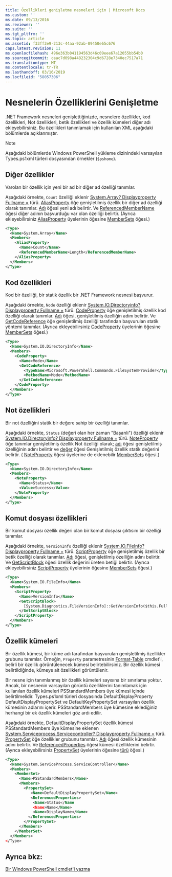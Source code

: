 ```yaml
---
title: Özellikleri genişletme nesneleri için | Microsoft Docs
ms.custom: ''
ms.date: 09/13/2016
ms.reviewer: ''
ms.suite: ''
ms.tgt_pltfrm: ''
ms.topic: article
ms.assetid: f33ff3e9-213c-44aa-92ab-09450e65c676
caps.latest.revision: 11
ms.openlocfilehash: 496e363b041194563d46c09eee67a12055bb54b0
ms.sourcegitcommit: caac7d098a448232304c9d6728e7340ec7517a71
ms.translationtype: MT
ms.contentlocale: tr-TR
ms.lasthandoff: 03/16/2019
ms.locfileid: "58057306"
---
```

# <a name="extending-properties-for-objects"></a>Nesnelerin Özelliklerini Genişletme

.NET Framework nesneleri genişlettiğinizde, nesnelere özellikler, kod özellikleri, Not özellikleri, betik özellikleri ve özellik kümeleri diğer adı ekleyebilirsiniz. Bu özellikleri tanımlamak için kullanılan XML aşağıdaki bölümlerde açıklanmıştır.

> [!NOTE]
> Aşağıdaki bölümlerde Windows PowerShell yükleme dizinindeki varsayılan Types.ps1xml türleri dosyasından örnekler (`$pshome`).

## <a name="alias-properties"></a>Diğer özellikler

Varolan bir özellik için yeni bir ad bir diğer ad özelliği tanımlar.

Aşağıdaki örnekte, `Count` özelliği eklenir [System.Array? Displayproperty Fullname =](/dotnet/api/System.Array) türü. [AliasProperty](http://msdn.microsoft.com/en-us/b140038c-807a-4bb9-beca-332491cda1b1) öğe genişletilmiş özellik bir diğer ad özelliği olarak tanımlar. [Adı](http://msdn.microsoft.com/en-us/b58e9d21-c8c9-49a5-909e-9c1cfc64f873) öğesi yeni adı belirtir. Ve [ReferencedMemberName](http://msdn.microsoft.com/en-us/0c5db6cc-9033-4d48-88a7-76b962882f7a) öğesi diğer adının başvurduğu var olan özelliği belirtir. (Ayrıca ekleyebilirsiniz [AliasProperty](http://msdn.microsoft.com/en-us/d6647953-94ad-4b0b-af2e-4dda6952dee1) üyelerinin öğesine [MemberSets](http://msdn.microsoft.com/en-us/46a50fb5-e150-4c03-8584-e1b53e4d49e3) öğesi.)

```xml
<Type>
  <Name>System.Array</Name>
  <Members>
    <AliasProperty>
      <Name>Count</Name>
      <ReferencedMemberName>Length</ReferencedMemberName>
    </AliasProperty>
  </Members>
</Type>
```

## <a name="code-properties"></a>Kod özellikleri

Kod bir özelliği, bir statik özellik bir .NET Framework nesnesi başvurur.

Aşağıdaki örnekte, `Node` özelliği eklenir [System.IO.Directoryinfo? Displayproperty Fullname =](/dotnet/api/System.IO.DirectoryInfo) türü. [CodeProperty](http://msdn.microsoft.com/en-us/59bc4d18-41eb-4c0d-8ad3-bbfa5dc488db) öğe genişletilmiş özellik kod özelliği olarak tanımlar. [Adı](http://msdn.microsoft.com/en-us/b58e9d21-c8c9-49a5-909e-9c1cfc64f873) öğesi, genişletilmiş özelliğin adını belirtir. Ve [GetCodeReference](http://msdn.microsoft.com/en-us/62af34f5-cc22-42c0-9e0c-3bd0f5c1a4a0) öğe genişletilmiş özelliği tarafından başvurulan statik yöntemi tanımlar. (Ayrıca ekleyebilirsiniz [CodeProperty](http://msdn.microsoft.com/en-us/59bc4d18-41eb-4c0d-8ad3-bbfa5dc488db) üyelerinin öğesine [MemberSets](http://msdn.microsoft.com/en-us/46a50fb5-e150-4c03-8584-e1b53e4d49e3) öğesi.)

```xml
<Type>
  <Name>System.IO.DirectoryInfo</Name>
  <Members>
    <CodeProperty>
      <Name>Mode</Name>
      <GetCodeReference>
        <TypeName>Microsoft.PowerShell.Commands.FileSystemProvider</TypeName>
        <MethodName>Mode</MethodName>
      </GetCodeReference>
    </CodeProperty>
  </Members>
</Type>
```

## <a name="note-properties"></a>Not özellikleri

Bir not özelliğini statik bir değere sahip bir özelliği tanımlar.

Aşağıdaki örnekte, `Status` (değeri olan her zaman "Başarılı") özelliği eklenir [System.IO.Directoryinfo? Displayproperty Fullname =](/dotnet/api/System.IO.DirectoryInfo) türü. [NoteProperty](http://msdn.microsoft.com/en-us/331e6c50-d703-43f0-89bc-ca9fb97800eb) öğe tanımlar genişletilmiş özellik Not özelliği olarak; [adı](http://msdn.microsoft.com/en-us/b58e9d21-c8c9-49a5-909e-9c1cfc64f873) öğesi genişletilmiş özelliğinin adını belirtir ve [değer](http://msdn.microsoft.com/en-us/f3c77546-b98e-4c4e-bbe0-6dfd06696d1c) öğesi Genişletilmiş özellik statik değerini belirtir. ( [NoteProperty](http://msdn.microsoft.com/en-us/331e6c50-d703-43f0-89bc-ca9fb97800eb) öğesi üyelerine de eklenebilir [MemberSets](http://msdn.microsoft.com/en-us/46a50fb5-e150-4c03-8584-e1b53e4d49e3) öğesi.)

```xml
<Type>
  <Name>System.IO.DirectoryInfo</Name>
  <Members>
    <NoteProperty>
      <Name>Status</Name>
      <Value>Success</Value>
    </NoteProperty>
  </Members>
</Type>
```

## <a name="script-properties"></a>Komut dosyası özellikleri

Bir komut dosyası özellik değeri olan bir komut dosyası çıktısını bir özelliği tanımlar.

Aşağıdaki örnekte, `VersionInfo` özelliği eklenir [System.IO.FileInfo? Displayproperty Fullname =](/dotnet/api/System.IO.FileInfo) türü. [ScriptProperty](http://msdn.microsoft.com/en-us/858a4247-676b-4cc9-9f3e-057109aad350) öğe genişletilmiş özellik bir betik özelliği olarak tanımlar. [Adı](http://msdn.microsoft.com/en-us/b58e9d21-c8c9-49a5-909e-9c1cfc64f873) öğesi, genişletilmiş özelliğin adını belirtir. Ve [GetScriptBlock](http://msdn.microsoft.com/en-us/f3c77546-b98e-4c4e-bbe0-6dfd06696d1c) öğesi özellik değerini üreten betiği belirtir. (Ayrıca ekleyebilirsiniz [ScriptProperty](http://msdn.microsoft.com/en-us/858a4247-676b-4cc9-9f3e-057109aad350) üyelerinin öğesine [MemberSets](http://msdn.microsoft.com/en-us/46a50fb5-e150-4c03-8584-e1b53e4d49e3) öğesi.)

```xml
<Type>
  <Name>System.IO.FileInfo</Name>
  <Members>
    <ScriptProperty>
      <Name>VersionInfo</Name>
      <GetScriptBlock>
        [System.Diagnostics.FileVersionInfo]::GetVersionInfo($this.FullName)
      </GetScriptBlock>
    </ScriptProperty>
  </Members>
</Type>
```

## <a name="property-sets"></a>Özellik kümeleri

Bir özellik kümesi, bir küme adı tarafından başvurulan genişletilmiş özellikler grubunu tanımlar. Örneğin, `Property` parametresinin [Format-Table](/powershell/module/Microsoft.PowerShell.Utility/Format-Table) cmdlet'i, belirli bir özellik görüntülenecek kümesi belirtebilirsiniz. Bir özellik kümesi belirtildiğinde, kümeye ait özellikleri görüntülenir.

Bir nesne için tanımlanmış bir özellik kümeleri sayısına bir sınırlama yoktur. Ancak, bir nesnenin varsayılan görüntü özelliklerini tanımlamak için kullanılan özellik kümeleri PSStandardMembers üye kümesi içinde belirtilmelidir. Types.ps1xml türleri dosyasında DefaultDisplayProperty DefaultDisplayPropertySet ve DefaultKeyPropertySet varsayılan özellik kümesinin adlarını içerir. PSStandardMembers üye kümesine eklediğiniz herhangi bir ek özellik kümeleri göz ardı edilir.

Aşağıdaki örnekte, DefaultDisplayPropertySet özellik kümesi PSStandardMembers üye kümesine eklenen [System.Serviceprocess.Servicecontroller? Displayproperty Fullname =](/dotnet/api/System.ServiceProcess.ServiceController) türü. [PropertySet](http://msdn.microsoft.com/en-us/14cdc234-796e-4857-9b51-bdbaa1412188) öğe özellikler grubunu tanımlar. [Adı](http://msdn.microsoft.com/en-us/b58e9d21-c8c9-49a5-909e-9c1cfc64f873) öğesi özellik kümesinin adını belirtir. Ve [ReferencedProperties](http://msdn.microsoft.com/en-us/5e620423-8679-4fbf-b6db-9f79288e4786) öğesi kümesi özelliklerini belirtir. (Ayrıca ekleyebilirsiniz [PropertySet](http://msdn.microsoft.com/en-us/14cdc234-796e-4857-9b51-bdbaa1412188) üyelerinin öğesine [türü](http://msdn.microsoft.com/en-us/e5dbd353-d6b2-40a1-92b6-6f1fea744ebe) öğesi.)

```xml
<Type>
  <Name>System.ServiceProcess.ServiceController</Name>
  <Members>
    <MemberSet>
      <Name>PSStandardMembers</Name>
      <Members>
        <PropertySet>
           <Name>DefaultDisplayPropertySet</Name>
           <ReferencedProperties>
            <Name>Status</Name
            <Name>Name</Name>
            <Name>DisplayName</Name>
          </ReferencedProperties>
        </PropertySet>
      </Members>
    </MemberSet>
  </Members>
</Type>
```

## <a name="see-also"></a>Ayrıca bkz:

[Bir Windows PowerShell cmdlet'i yazma](./writing-a-windows-powershell-cmdlet.md)
